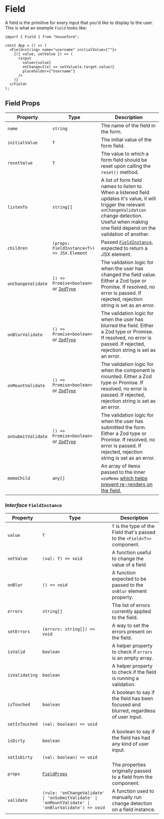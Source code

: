 # Field

A field is the primitive for every input that you'd like to display to the user. This is what an example `Field` looks like:

```tsx
import { Field } from "houseform";

const App = () => (
  <Field<string> name="username" initialValue={""}>
    {({ value, setValue }) => (
      <input
        value={value}
        onChange={(e) => setValue(e.target.value)}
        placeholder={"Username"}
      />
    )}
  </Field>
);
```

## Field Props

| Property           | Type                                                                       | Description                                                                                                                                                                                                              |
| ------------------ | -------------------------------------------------------------------------- | ------------------------------------------------------------------------------------------------------------------------------------------------------------------------------------------------------------------------ |
| `name`             | `string`                                                                   | The name of the field in the form.                                                                                                                                                                                       |
| `initialValue`     | `T`                                                                        | The initial value of the form field.                                                                                                                                                                                     |
| `resetValue`       | `T`                                                                        | The value to which a form field should be reset upon calling the `reset()` method.                                                                                                                                       |
| `listenTo`         | `string[]`                                                                 | A list of form field names to listen to. When a listened field updates it's value, it will trigger the relevant `onChangeValidation` change detection. Useful when making one field depend on the validation of another. |
| `children`         | `(props: FieldInstance<T>) => JSX.Element`                                 | Passed [`FieldInstance`](#interface-fieldinstance), expected to return a JSX element.                                                                                                                                    |
| `onChangeValidate` | `() => Promise<boolean>` or [`ZodType`](https://github.com/colinhacks/zod) | The validation logic for when the user has changed the field value. Either a Zod type or Promise. If resolved, no error is passed. If rejected, rejection string is set as an error.                                     |
| `onBlurValidate`   | `() => Promise<boolean>` or [`ZodType`](https://github.com/colinhacks/zod) | The validation logic for when the user has blurred the field. Either a Zod type or Promise. If resolved, no error is passed. If rejected, rejection string is set as an error.                                           |
| `onMountValidate`  | `() => Promise<boolean>` or [`ZodType`](https://github.com/colinhacks/zod) | The validation logic for when the component is mounted. Either a Zod type or Promise. If resolved, no error is passed. If rejected, rejection string is set as an error.                                                 |
| `onSubmitValidate` | `() => Promise<boolean>` or [`ZodType`](https://github.com/colinhacks/zod) | The validation logic for when the user has submitted the form. Either a Zod type or Promise. If resolved, no error is passed. If rejected, rejection string is set as an error.                                          |
| `memoChild`        | `any[]`                                                                    | An array of items passed to the inner `useMemo` [which helps prevent re-renders on the field.](/guides/performance-optimizations)                                                                                        |

### _Interface_ `FieldInstance`

| Property       | Type                                                                                                 | Description                                                                           |
| -------------- | ---------------------------------------------------------------------------------------------------- | ------------------------------------------------------------------------------------- |
| `value`        | `T`                                                                                                  | `T` is the type of the Field that's passed to the `<Field<T>>` component.             |
| `setValue`     | `(val: T) => void`                                                                                   | A function useful to change the value of a field                                      |
| `onBlur`       | `() => void`                                                                                         | A function expected to be passed to the `onBlur` element property.                    |
| `errors`       | `string[]`                                                                                           | The list of errors currently applied to the field.                                    |
| `setErrors`    | `(errors: string[]) => void`                                                                         | A way to set the errors present on the field.                                         |
| `isValid`      | `boolean`                                                                                            | A helper property to check if `errors` is an empty array.                             |
| `isValidating` | `boolean`                                                                                            | A helper property to check if the field is running a validation.                      |
| `isTouched`    | `boolean`                                                                                            | A boolean to say if the field has been focused and blurred, regardless of user input. |
| `setIsTouched` | `(val: boolean) => void`                                                                             |                                                                                       |
| `isDirty`      | `boolean`                                                                                            | A boolean to say if the field has had any kind of user input.                         |
| `setIsDirty`   | `(val: boolean) => void`                                                                             |                                                                                       |
| `props`        | [`FieldProps`](#field-props)                                                                         | The properties originally passed to a field from the component.                       |
| `validate`     | `(rule: 'onChangeValidate' \| 'onSubmitValidate' \| 'onMountValidate' \|  'onBlurValidate') => void` | A function used to manually run change detection on a field instance.                 |
